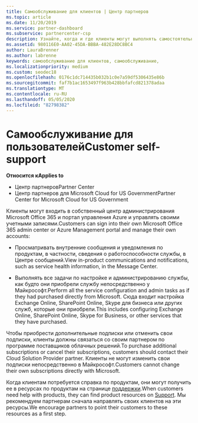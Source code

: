 ```yaml
---
title: Самообслуживание для клиентов | Центр партнеров
ms.topic: article
ms.date: 11/20/2019
ms.service: partner-dashboard
ms.subservice: partnercenter-csp
description: Узнайте, когда и где клиенты могут выполнять самостоятельную поддержку для управления собственными учетными записями, а также когда они должны обратиться к своему партнеру поставщика облачных решений.
ms.assetid: 980116E0-AA02-45DA-BBBA-482E28DC8BC4
author: LauraBrenner
ms.author: labrenne
keywords: самообслуживание для клиентов, самообслуживание,
ms.localizationpriority: medium
ms.custom: seodec18
ms.openlocfilehash: 0176c1dc714435b032b1c0e7a59df5306435e86b
ms.sourcegitcommit: faf7b1ac1653497f963b428bbfafcd821378adaa
ms.translationtype: MT
ms.contentlocale: ru-RU
ms.lasthandoff: 05/05/2020
ms.locfileid: "82798382"
---
```

# <a name="customer-self-support"></a><span data-ttu-id="ce09a-104">Самообслуживание для пользователей</span><span class="sxs-lookup"><span data-stu-id="ce09a-104">Customer self-support</span></span>

<span data-ttu-id="ce09a-105">**Относится к**</span><span class="sxs-lookup"><span data-stu-id="ce09a-105">**Applies to**</span></span>

-  <span data-ttu-id="ce09a-106">Центр партнеров</span><span class="sxs-lookup"><span data-stu-id="ce09a-106">Partner Center</span></span>
-  <span data-ttu-id="ce09a-107">Центр партнеров для Microsoft Cloud for US Government</span><span class="sxs-lookup"><span data-stu-id="ce09a-107">Partner Center for Microsoft Cloud for US Government</span></span>


<span data-ttu-id="ce09a-108">Клиенты могут входить в собственный центр администрирования Microsoft Office 365 и портал управления Azure и управлять своими учетными записями.</span><span class="sxs-lookup"><span data-stu-id="ce09a-108">Customers can sign into their own Microsoft Office 365 admin center or Azure Management portal and manage their own accounts:</span></span>

-   <span data-ttu-id="ce09a-109">Просматривать внутренние сообщения и уведомления по продуктам, в частности, сведения о работоспособности службы, в Центре сообщений.</span><span class="sxs-lookup"><span data-stu-id="ce09a-109">View in-product communications and notifications, such as service health information, in the Message Center.</span></span>

-   <span data-ttu-id="ce09a-110">Выполнять все задачи по настройке и администрированию службы, как будто они приобрели службу непосредственно у Майкрософт.</span><span class="sxs-lookup"><span data-stu-id="ce09a-110">Perform all the service configuration and admin tasks as if they had purchased directly from Microsoft.</span></span> <span data-ttu-id="ce09a-111">Сюда входит настройка Exchange Online, SharePoint Online, Skype для бизнеса или других служб, которые они приобрели.</span><span class="sxs-lookup"><span data-stu-id="ce09a-111">This includes configuring Exchange Online, SharePoint Online, Skype for Business, or other services that they have purchased.</span></span>

<span data-ttu-id="ce09a-112">Чтобы приобрести дополнительные подписки или отменить свои подписки, клиенты должны связаться со своим партнером по программе поставщиков облачных решений.</span><span class="sxs-lookup"><span data-stu-id="ce09a-112">To purchase additional subscriptions or cancel their subscriptions, customers should contact their Cloud Solution Provider partner.</span></span> <span data-ttu-id="ce09a-113">Клиенты не могут изменить свои подписки непосредственно в Майкрософт.</span><span class="sxs-lookup"><span data-stu-id="ce09a-113">Customers cannot change their own subscriptions directly with Microsoft.</span></span>

<span data-ttu-id="ce09a-114">Когда клиентам потребуется справка по продуктам, они могут получить ее в ресурсах по продуктам на странице [поддержки](https://partnercenter.microsoft.com/partner/support).</span><span class="sxs-lookup"><span data-stu-id="ce09a-114">When customers need help with products, they can find product resources on [Support](https://partnercenter.microsoft.com/partner/support).</span></span> <span data-ttu-id="ce09a-115">Мы рекомендуем партнерам сначала направлять своих клиентов на эти ресурсы.</span><span class="sxs-lookup"><span data-stu-id="ce09a-115">We encourage partners to point their customers to these resources as a first step.</span></span>

 

 



